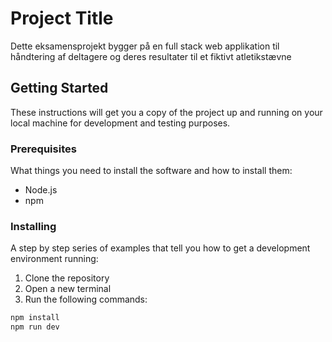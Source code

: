 # Project Title

Dette eksamensprojekt bygger på en full stack web applikation til håndtering af deltagere og deres resultater til et fiktivt atletikstævne

## Getting Started

These instructions will get you a copy of the project up and running on your local machine for development and testing purposes.

### Prerequisites

What things you need to install the software and how to install them:

- Node.js
- npm

### Installing

A step by step series of examples that tell you how to get a development environment running:

1. Clone the repository
2. Open a new terminal
3. Run the following commands:

```bash
npm install
npm run dev